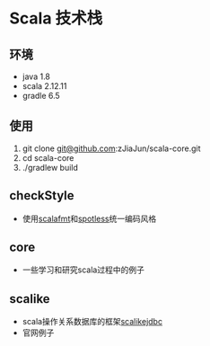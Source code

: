 # Scala 技术栈

## 环境
  * java 1.8
  * scala 2.12.11
  * gradle 6.5
  
## 使用
  1. git clone git@github.com:zJiaJun/scala-core.git
  2. cd scala-core
  3. ./gradlew build
  
## checkStyle
   * 使用[scalafmt](https://scalameta.org/scalafmt/)和[spotless](https://github.com/diffplug/spotless/tree/main/plugin-gradle#scalafmt)统一编码风格
    
## core
  * 一些学习和研究scala过程中的例子
  
## scalike
  * scala操作关系数据库的框架[scalikejdbc](http://scalikejdbc.org/)
  * 官网例子